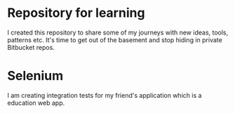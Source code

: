 # Repository for learning

I created this repository to share some of my journeys with new ideas, tools, patterns etc. It's time to get out of the basement and stop hiding in private Bitbucket repos.

# Selenium
I am creating integration tests for my friend's application which is a education web app.